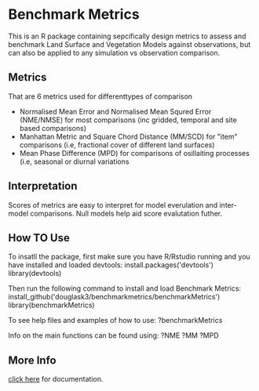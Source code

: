 # Benchmark Metrics

This is an R package containing sepcifically design metrics to assess and benchmark Land Surface and Vegetation Models against observations, but can also be applied to any simulation vs observation comparison.

## Metrics
That are 6 metrics used for differenttypes of comparison
* Normalised Mean Error and Normalised Mean Squred Error (NME/NMSE) for most comparisons (inc gridded, temporal and site based comparisons)
* Manhattan Metric and Square Chord Distance (MM/SCD) for "item" comparisons (i.e, fractional cover of different land surfaces)
* Mean Phase Difference (MPD) for comparisons of osillaiting processes (i.e, seasonal or diurnal variations

## Interpretation
Scores of metrics are easy to interpret for model everulation and inter-model comparisons. Null models help aid score evalutation futher.

## How TO Use
To insatll the package, first make sure you have R/Rstudio running and you have installed and loaded devtools:
install.packages('devtools')
library(devtools)

Then run the following command to install and load Benchmark Metrics:
install_github('douglask3/benchmarkmetrics/benchmarkMetrics')
library(benchmarkMetrics)

To see help files and examples of how to use:
?benchmarkMetrics

Info on the main functions can be found using:
?NME
?MM
?MPD

## More Info
[click here](http://douglask3.github.io/docs/benchmarkMetrics-manual.pdf) for documentation.

